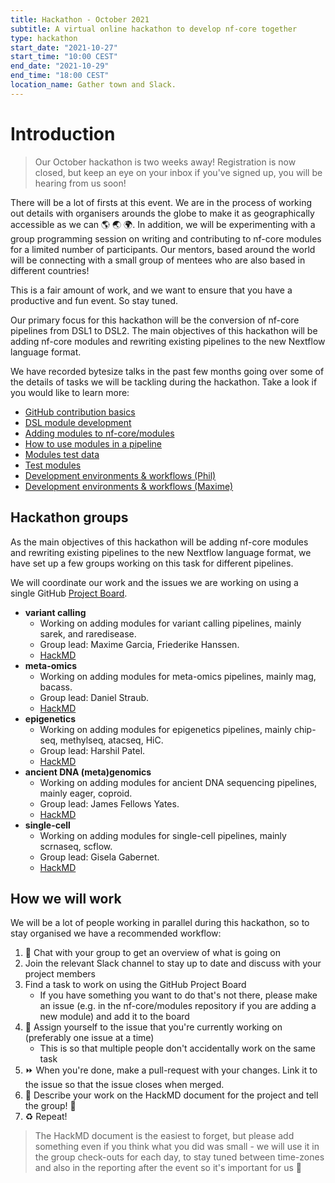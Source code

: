 ```yaml
---
title: Hackathon - October 2021
subtitle: A virtual online hackathon to develop nf-core together
type: hackathon
start_date: "2021-10-27"
start_time: "10:00 CEST"
end_date: "2021-10-29"
end_time: "18:00 CEST"
location_name: Gather town and Slack.
---
```


# Introduction

> Our October hackathon is two weeks away! Registration is now closed, but keep an eye on your inbox if you've signed up, you will be hearing from us soon!

There will be a lot of firsts at this event. We are in the process of working out details with organisers arounds the globe to make it as geographically accessible as we can :earth_americas: :earth_asia: :earth_africa:. In addition, we will be experimenting with a group programming session on writing and contributing to nf-core modules for a limited number of participants. Our mentors, based around the world will be connecting with a small group of mentees who are also based in different countries!

This is a fair amount of work, and we want to ensure that you have a productive and fun event. So stay tuned.

Our primary focus for this hackathon will be the conversion of nf-core pipelines from DSL1 to DSL2. The main objectives of this hackathon will be adding nf-core modules and rewriting existing pipelines to the new Nextflow language format.

We have recorded bytesize talks in the past few months going over some of the details of tasks we will be tackling during the hackathon. Take a look if you  would like to learn more:

* [GitHub contribution basics](https://www.youtube.com/watch?v=gTEXDXWf4hE&list=PL3xpfTVZLcNiSvvPWORbO32S1WDJqKp1e&index=4)
* [DSL module development](https://www.youtube.com/watch?v=ggGGhTMgyHI&list=PL3xpfTVZLcNiSvvPWORbO32S1WDJqKp1e&index=5)
* [Adding modules to nf-core/modules](https://www.youtube.com/watch?v=Wc4A2tQ6WWY&list=PL3xpfTVZLcNiSvvPWORbO32S1WDJqKp1e&index=7)
* [How to use modules in a pipeline](https://www.youtube.com/watch?v=tWvou0xj9wA&list=PL3xpfTVZLcNiSvvPWORbO32S1WDJqKp1e&index=6)
* [Modules test data](https://www.youtube.com/watch?v=QXfAerydAT0&list=PL3xpfTVZLcNiSvvPWORbO32S1WDJqKp1e&index=17)
* [Test modules](https://www.youtube.com/watch?v=pjhscKyWH74&list=PL3xpfTVZLcNiSvvPWORbO32S1WDJqKp1e&index=18)
* [Development environments & workflows (Phil)](https://www.youtube.com/watch?v=XB96efweCLI&list=PL3xpfTVZLcNiSvvPWORbO32S1WDJqKp1e&index=12)
* [Development environments & workflows (Maxime)](https://www.youtube.com/watch?v=OF55x-FT5WE&list=PL3xpfTVZLcNiSvvPWORbO32S1WDJqKp1e&index=19)

## Hackathon groups

As the main objectives of this hackathon will be adding nf-core modules and rewriting existing pipelines to the new Nextflow language format, we have set up a few groups working on this task for different pipelines.

We will coordinate our work and the issues we are working on using a single GitHub [<i class="fab fa-github"></i> Project Board](https://github.com/orgs/nf-core/projects/22).

* **variant calling**
  * Working on adding modules for variant calling pipelines, mainly sarek, and raredisease.
  * Group lead: Maxime Garcia, Friederike Hanssen.
  * [<i class="fas fa-file-alt"></i> HackMD](https://hackmd.io/)
* **meta-omics**
  * Working on adding modules for meta-omics pipelines, mainly mag, bacass.
  * Group lead: Daniel Straub.
  * [<i class="fas fa-file-alt"></i> HackMD](https://hackmd.io/)
* **epigenetics**
  * Working on adding modules for epigenetics pipelines, mainly chip-seq, methylseq, atacseq, HiC.
  * Group lead: Harshil Patel.
  * [<i class="fas fa-file-alt"></i> HackMD](https://hackmd.io/)
* **ancient DNA (meta)genomics**
  * Working on adding modules for ancient DNA sequencing pipelines, mainly eager, coproid.
  * Group lead: James Fellows Yates.
  * [<i class="fas fa-file-alt"></i> HackMD](https://hackmd.io/)
* **single-cell**
  * Working on adding modules for single-cell pipelines, mainly scrnaseq, scflow.
  * Group lead: Gisela Gabernet.
  * [<i class="fas fa-file-alt"></i> HackMD](https://hackmd.io/)

## How we will work

We will be a lot of people working in parallel during this hackathon, so to stay organised we have a recommended workflow:

1. :speech_balloon: Chat with your group to get an overview of what is going on
2. <i class="fab fa-slack"></i> Join the relevant Slack channel to stay up to date and discuss with your project members
3. <i class="fab fa-github"></i> Find a task to work on using the GitHub Project Board
    * If you have something you want to do that's not there, please make an issue (e.g. in the nf-core/modules repository if you are adding a new module) and add it to the board
4. :raising_hand: Assign yourself to the issue that you're currently working on (preferably one issue at a time)
    * This is so that multiple people don't accidentally work on the same task
5. :fast_forward: When you're done, make a pull-request with your changes. Link it to the issue so that the issue closes when merged.
6. :page_facing_up: Describe your work on the HackMD document for the project and tell the group! :tada:
7. :recycle: Repeat!

> The HackMD document is the easiest to forget, but please add something even if you think what you did was small -
> we will use it in the group check-outs for each day, to stay tuned between time-zones and also in the reporting after the event so it's important for us :bow:

